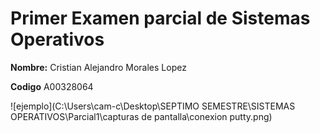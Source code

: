 # Primer Examen parcial de Sistemas Operativos 

**Nombre:** Cristian Alejandro Morales Lopez

**Codigo** A00328064

![ejemplo](C:\Users\cam-c\Desktop\SEPTIMO SEMESTRE\SISTEMAS OPERATIVOS\Parcial1\capturas de pantalla\conexion putty.png)
